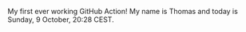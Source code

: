 My first ever working GitHub Action!
My name is Thomas and today is Sunday, 9 October, 20:28 CEST. 
